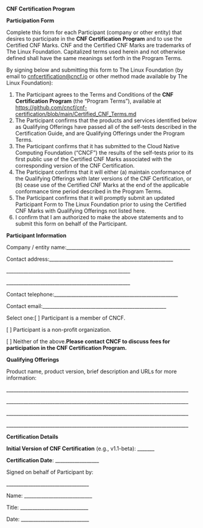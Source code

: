 **CNF Certification Program**

**Participation Form**

Complete this form for each Participant (company or other entity) that desires to participate in the **CNF Certification** **Program** and to use the Certified CNF Marks. CNF and the Certified CNF Marks are trademarks of The Linux Foundation. Capitalized terms used herein and not otherwise defined shall have the same meanings set forth in the Program Terms.

By signing below and submitting this form to The Linux Foundation (by email to cnfcertification@cncf.io or other method made available by The Linux Foundation):

1. The Participant agrees to the Terms and Conditions of the **CNF Certification** **Program** (the “Program Terms”), available at https://github.com/cncf/cnf-certification/blob/main/Certified_CNF_Terms.md
2. The Participant confirms that the products and services identified below as Qualifying Offerings have passed all of the self-tests described in the Certification Guide, and are Qualifying Offerings under the Program Terms.
3. The Participant confirms that it has submitted to the Cloud Native Computing Foundation (“CNCF”) the results of the self-tests prior to its first public use of the Certified CNF Marks associated with the corresponding version of the CNF Certification.
4. The Participant confirms that it will either (a) maintain conformance of the Qualifying Offerings with later versions of the CNF Certification, or (b) cease use of the Certified CNF Marks at the end of the applicable conformance time period described in the Program Terms.
5. The Participant confirms that it will promptly submit an updated Participant Form to The Linux Foundation prior to using the Certified CNF Marks with Qualifying Offerings not listed here.
6. I confirm that I am authorized to make the above statements and to submit this form on behalf of the Participant.

**Participant Information**

Company / entity name:\_\_\_\_\_\_\_\_\_\_\_\_\_\_\_\_\_\_\_\_\_\_\_\_\_\_\_\_\_\_\_\_\_\_\_\_\_\_\_\_\_\_\_\_\_\_\_\_\_\_\_

Contact address:\_\_\_\_\_\_\_\_\_\_\_\_\_\_\_\_\_\_\_\_\_\_\_\_\_\_\_\_\_\_\_\_\_\_\_\_\_\_\_\_\_\_\_\_\_\_\_\_\_\_\_

\_\_\_\_\_\_\_\_\_\_\_\_\_\_\_\_\_\_\_\_\_\_\_\_\_\_\_\_\_\_\_\_\_\_\_\_\_\_\_\_\_\_\_\_\_\_\_\_\_\_\_

\_\_\_\_\_\_\_\_\_\_\_\_\_\_\_\_\_\_\_\_\_\_\_\_\_\_\_\_\_\_\_\_\_\_\_\_\_\_\_\_\_\_\_\_\_\_\_\_\_\_\_

Contact telephone:\_\_\_\_\_\_\_\_\_\_\_\_\_\_\_\_\_\_\_\_\_\_\_\_\_\_\_\_\_\_\_\_\_\_\_\_\_\_\_\_\_\_\_\_\_\_\_\_\_\_\_

Contact email:\_\_\_\_\_\_\_\_\_\_\_\_\_\_\_\_\_\_\_\_\_\_\_\_\_\_\_\_\_\_\_\_\_\_\_\_\_\_\_\_\_\_\_\_\_\_\_\_\_\_\_

Select one:\[ ] Participant is a member of CNCF.

\[ ] Participant is a non-profit organization.

\[ ] Neither of the above.**Please contact CNCF to discuss fees for participation in the CNF Certification Program.**

  


**Qualifying Offerings**

Product name, product version, brief description and URLs for more information:

\_\_\_\_\_\_\_\_\_\_\_\_\_\_\_\_\_\_\_\_\_\_\_\_\_\_\_\_\_\_\_\_\_\_\_\_\_\_\_\_\_\_\_\_\_\_\_\_\_\_\_\_\_\_\_\_\_\_\_\_\_\_\_\_\_\_\_\_\_\_\_\_\_\_\_

\_\_\_\_\_\_\_\_\_\_\_\_\_\_\_\_\_\_\_\_\_\_\_\_\_\_\_\_\_\_\_\_\_\_\_\_\_\_\_\_\_\_\_\_\_\_\_\_\_\_\_\_\_\_\_\_\_\_\_\_\_\_\_\_\_\_\_\_\_\_\_\_\_\_\_

\_\_\_\_\_\_\_\_\_\_\_\_\_\_\_\_\_\_\_\_\_\_\_\_\_\_\_\_\_\_\_\_\_\_\_\_\_\_\_\_\_\_\_\_\_\_\_\_\_\_\_\_\_\_\_\_\_\_\_\_\_\_\_\_\_\_\_\_\_\_\_\_\_\_\_

\_\_\_\_\_\_\_\_\_\_\_\_\_\_\_\_\_\_\_\_\_\_\_\_\_\_\_\_\_\_\_\_\_\_\_\_\_\_\_\_\_\_\_\_\_\_\_\_\_\_\_\_\_\_\_\_\_\_\_\_\_\_\_\_\_\_\_\_\_\_\_\_\_\_\_

  


**Certification Details**

**Initial Version of CNF Certification** (e.g., v1.1-beta): \_\_\_\_\_\_\_

**Certification Date**: \_\_\_\_\_\_\_\_\_\_\_\_\_\_\_\_\_\_

  


Signed on behalf of Participant by:

  


\_\_\_\_\_\_\_\_\_\_\_\_\_\_\_\_\_\_\_\_\_\_\_\_\_\_\_\_\_\_\_\_\_\_

Name: \_\_\_\_\_\_\_\_\_\_\_\_\_\_\_\_\_\_\_\_\_\_\_\_\_\_\_\_

Title: \_\_\_\_\_\_\_\_\_\_\_\_\_\_\_\_\_\_\_\_\_\_\_\_\_\_\_\_

Date: \_\_\_\_\_\_\_\_\_\_\_\_\_\_\_\_\_\_\_\_\_\_\_\_\_\_\_\_

  
  
